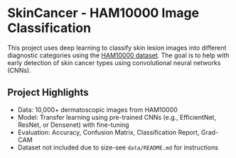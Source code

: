 # SkinCancer - HAM10000 Image Classification

This project uses deep learning to classify skin lesion images into different diagnostic categories using the [HAM10000 dataset](https://www.kaggle.com/datasets/kmader/skin-cancer-mnist-ham10000). The goal is to help with early detection of skin cancer types using convolutional neural networks (CNNs).

## Project Highlights

- Data: 10,000+ dermatoscopic images from HAM10000
- Model: Transfer learning using pre-trained CNNs (e.g., EfficientNet, ResNet, or Densenet) with fine-tuning
- Evaluation: Accuracy, Confusion Matrix, Classification Report, Grad-CAM
- Dataset not included due to size-see `data/README.md` for instructions

